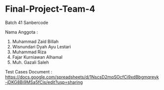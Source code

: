 # Final-Project-Team-4
Batch 41 Sanbercode

Nama Anggota :
1. Muhammad Zaid Billah
2. Wisnundari Dyah Ayu Lestari 
3. Muhammad Riza
4. Fajar Kurniawan Alhamal
5. Muh. Gazali Saleh

Test Cases Document : https://docs.google.com/spreadsheets/d/1NscsD2mqSOcfCi9xdBbgmqreyk-jDKG8Bi9MSa5fCis/edit?usp=sharing